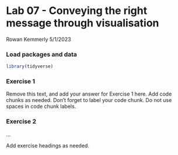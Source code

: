 Lab 07 - Conveying the right message through visualisation
================
Rowan Kemmerly
5/1/2023

### Load packages and data

``` r
library(tidyverse) 
```

### Exercise 1

Remove this text, and add your answer for Exercise 1 here. Add code
chunks as needed. Don’t forget to label your code chunk. Do not use
spaces in code chunk labels.

### Exercise 2

…

Add exercise headings as needed.
